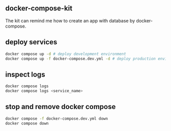 ## docker-compose-kit

The kit can remind me how to create an app with database by docker-compose.

## deploy services

```bash
docker compose up -d # deploy development environment
docker compose up -f docker-compose.dev.yml -d # deploy production environment
```

## inspect logs

```bash
docker compose logs
docker compose logs <service_name>
```

## stop and remove docker compose

```bash
docker compose -f docker-compose.dev.yml down
docker compose down
```
